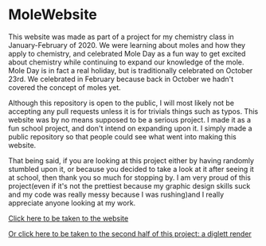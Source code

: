 # MoleWebsite
This website was made as part of a project for my chemistry class in January-February of 2020. We were learning about moles and how they apply to chemistry, and celebrated Mole Day as a fun way to get excited about chemistry while continuing to expand our knowledge of the mole. Mole Day is in fact a real holiday, but is traditionally celebrated on October 23rd. We celebrated in February because back in October we hadn't covered the concept of moles yet.

Although this repository is open to the public, I will most likely not be accepting any pull requests unless it is for trivials things such as typos. This website was by no means supposed to be a serious project. I made it as a fun school project, and don't intend on expanding upon it. I simply made a public repository so that people could see what went into making this website.

That being said, if you are looking at this project either by having randomly stumbled upon it, or because you decided to take a look at it after seeing it at school, then thank you so much for stopping by. I am very proud of this project(even if it's not the prettiest because my graphic design skills suck and my code was really messy because I was rushing)and I really appreciate anyone looking at my work. 

[Click here to be taken to the website](bridgetnichols.github.io/MoleWebsite)

[Or click here to be taken to the second half of this project: a diglett render](https://github.com/BridgetNichols/DiglettModel)
